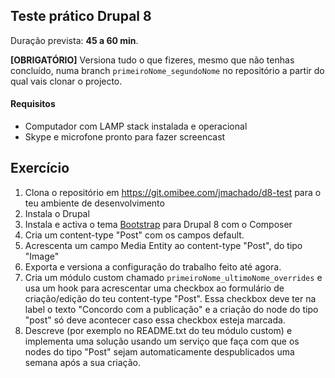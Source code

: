 ## Teste prático Drupal 8

Duração prevista: **45 a 60 min**.

 **[OBRIGATÓRIO]** Versiona tudo o que fizeres, mesmo que não tenhas concluído, numa branch `primeiroNome_segundoNome` no repositório a partir do qual vais clonar o projecto.

#### Requisitos
 - Computador com LAMP stack instalada e operacional
 - Skype e microfone pronto para fazer screencast


## Exercício

 1. Clona o repositório em https://git.omibee.com/jmachado/d8-test para o teu ambiente de desenvolvimento
 2. Instala o Drupal
 3. Instala e activa o tema [Bootstrap](https://www.drupal.org/project/bootstrap) para Drupal 8 com o Composer
 4. Cria um content-type "Post" com os campos default.
 5. Acrescenta um campo Media Entity ao content-type "Post", do tipo "Image"
 6. Exporta e versiona a configuração do trabalho feito até agora.
 7. Cria um módulo custom chamado `primeiroNome_ultimoNome_overrides` e usa um hook para acrescentar uma checkbox ao formulário de criação/edição do teu content-type "Post". Essa checkbox deve ter na label o texto "Concordo com a publicação" e a criação do node do tipo "post" só deve acontecer caso essa checkbox esteja marcada.
 8. Descreve (por exemplo no README.txt do teu módulo custom) e implementa uma solução usando um serviço que faça com que os nodes do tipo "Post" sejam automaticamente despublicados uma semana após a sua criação. 

